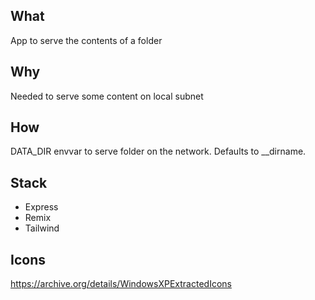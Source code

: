 ## What
App to serve the contents of a folder
## Why
Needed to serve some content on local subnet
## How
DATA_DIR envvar to serve folder on the network. Defaults to __dirname.
## Stack
+ Express
+ Remix 
+ Tailwind
## Icons
https://archive.org/details/WindowsXPExtractedIcons